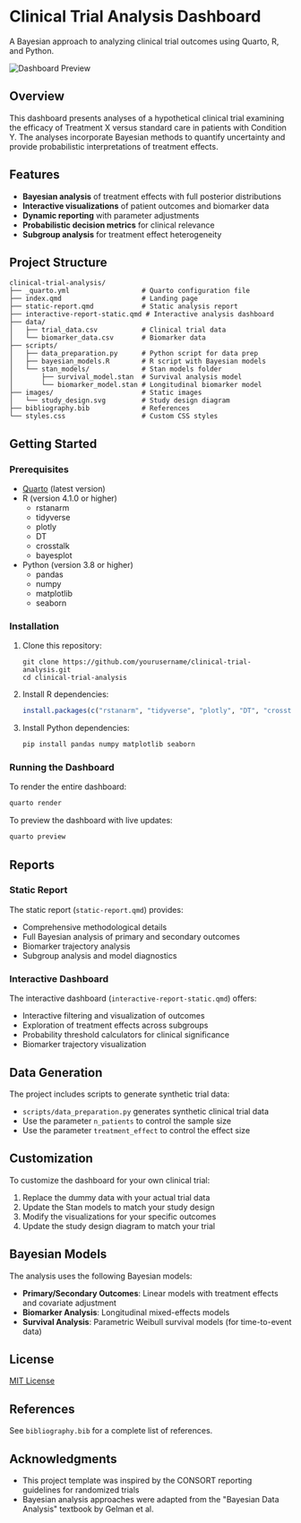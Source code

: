 # Clinical Trial Analysis Dashboard

A Bayesian approach to analyzing clinical trial outcomes using Quarto, R, and Python.

![Dashboard Preview](images/study_design.svg)

## Overview

This dashboard presents analyses of a hypothetical clinical trial examining the efficacy of Treatment X versus standard care in patients with Condition Y. The analyses incorporate Bayesian methods to quantify uncertainty and provide probabilistic interpretations of treatment effects.

## Features

- **Bayesian analysis** of treatment effects with full posterior distributions
- **Interactive visualizations** of patient outcomes and biomarker data
- **Dynamic reporting** with parameter adjustments
- **Probabilistic decision metrics** for clinical relevance
- **Subgroup analysis** for treatment effect heterogeneity

## Project Structure

```
clinical-trial-analysis/
├── _quarto.yml                  # Quarto configuration file
├── index.qmd                    # Landing page
├── static-report.qmd            # Static analysis report
├── interactive-report-static.qmd # Interactive analysis dashboard
├── data/
│   ├── trial_data.csv           # Clinical trial data
│   └── biomarker_data.csv       # Biomarker data
├── scripts/
│   ├── data_preparation.py      # Python script for data prep
│   ├── bayesian_models.R        # R script with Bayesian models
│   └── stan_models/             # Stan models folder
│       ├── survival_model.stan  # Survival analysis model
│       └── biomarker_model.stan # Longitudinal biomarker model
├── images/                      # Static images
│   └── study_design.svg         # Study design diagram
├── bibliography.bib             # References
└── styles.css                   # Custom CSS styles
```

## Getting Started

### Prerequisites

- [Quarto](https://quarto.org/docs/get-started/) (latest version)
- R (version 4.1.0 or higher)
  - rstanarm
  - tidyverse
  - plotly
  - DT
  - crosstalk
  - bayesplot
- Python (version 3.8 or higher)
  - pandas
  - numpy
  - matplotlib
  - seaborn

### Installation

1. Clone this repository:
   ```
   git clone https://github.com/yourusername/clinical-trial-analysis.git
   cd clinical-trial-analysis
   ```

2. Install R dependencies:
   ```r
   install.packages(c("rstanarm", "tidyverse", "plotly", "DT", "crosstalk", "bayesplot"))
   ```

3. Install Python dependencies:
   ```bash
   pip install pandas numpy matplotlib seaborn
   ```

### Running the Dashboard

To render the entire dashboard:

```bash
quarto render
```

To preview the dashboard with live updates:

```bash
quarto preview
```

## Reports

### Static Report

The static report (`static-report.qmd`) provides:

- Comprehensive methodological details
- Full Bayesian analysis of primary and secondary outcomes
- Biomarker trajectory analysis
- Subgroup analysis and model diagnostics

### Interactive Dashboard

The interactive dashboard (`interactive-report-static.qmd`) offers:

- Interactive filtering and visualization of outcomes
- Exploration of treatment effects across subgroups
- Probability threshold calculators for clinical significance
- Biomarker trajectory visualization

## Data Generation

The project includes scripts to generate synthetic trial data:

- `scripts/data_preparation.py` generates synthetic clinical trial data
- Use the parameter `n_patients` to control the sample size
- Use the parameter `treatment_effect` to control the effect size

## Customization

To customize the dashboard for your own clinical trial:

1. Replace the dummy data with your actual trial data
2. Update the Stan models to match your study design
3. Modify the visualizations for your specific outcomes
4. Update the study design diagram to match your trial

## Bayesian Models

The analysis uses the following Bayesian models:

- **Primary/Secondary Outcomes**: Linear models with treatment effects and covariate adjustment
- **Biomarker Analysis**: Longitudinal mixed-effects models
- **Survival Analysis**: Parametric Weibull survival models (for time-to-event data)

## License

[MIT License](LICENSE)

## References

See `bibliography.bib` for a complete list of references.

## Acknowledgments

- This project template was inspired by the CONSORT reporting guidelines for randomized trials
- Bayesian analysis approaches were adapted from the "Bayesian Data Analysis" textbook by Gelman et al.

